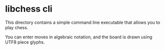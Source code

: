 # libchess cli

This directory contains a simple command line executable that allows you to play chess.

You can enter moves in algebraic notation, and the board is drawn using UTF8 piece glyphs.
